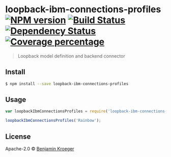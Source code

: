 # loopback-ibm-connections-profiles [![NPM version][npm-image]][npm-url] [![Build Status][travis-image]][travis-url] [![Dependency Status][daviddm-image]][daviddm-url] [![Coverage percentage][coveralls-image]][coveralls-url]
> Loopback model definition and backend connector


## Install

```sh
$ npm install --save loopback-ibm-connections-profiles
```


## Usage

```js
var loopbackIbmConnectionsProfiles = require('loopback-ibm-connections-profiles');

loopbackIbmConnectionsProfiles('Rainbow');
```

## License

Apache-2.0 © [Benjamin Kroeger]()


[npm-image]: https://badge.fury.io/js/loopback-ibm-connections-profiles.svg
[npm-url]: https://npmjs.org/package/loopback-ibm-connections-profiles
[travis-image]: https://travis-ci.org/benkroeger/loopback-ibm-connections-profiles.svg?branch=master
[travis-url]: https://travis-ci.org/benkroeger/loopback-ibm-connections-profiles
[daviddm-image]: https://david-dm.org/benkroeger/loopback-ibm-connections-profiles.svg?theme=shields.io
[daviddm-url]: https://david-dm.org/benkroeger/loopback-ibm-connections-profiles
[coveralls-image]: https://coveralls.io/repos/benkroeger/loopback-ibm-connections-profiles/badge.svg
[coveralls-url]: https://coveralls.io/r/benkroeger/loopback-ibm-connections-profiles
